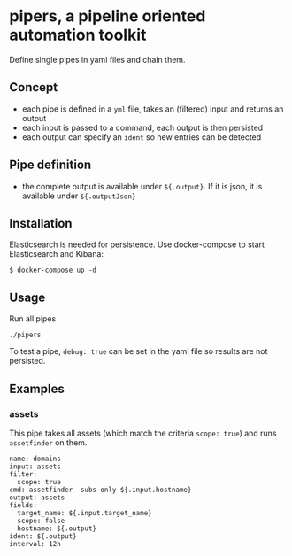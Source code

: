 # pipers, a pipeline oriented automation toolkit

Define single pipes in yaml files and chain them.

## Concept

* each pipe is defined in a `yml` file, takes an (filtered) input and returns an output
* each input is passed to a command, each output is then persisted
* each output can specify an `ident` so new entries can be detected

## Pipe definition
* the complete output is available under `${.output}`. If it is json, it is available under `${.outputJson}`

## Installation

Elasticsearch is needed for persistence. Use docker-compose to start Elasticsearch and Kibana:
```
$ docker-compose up -d
```

## Usage

Run all pipes

```
./pipers
```

To test a pipe, `debug: true` can be set in the yaml file so results are not persisted.


## Examples

### assets

This pipe takes all assets (which match the criteria `scope: true`) and runs `assetfinder` on them.
```
name: domains
input: assets
filter:
  scope: true
cmd: assetfinder -subs-only ${.input.hostname}
output: assets
fields:
  target_name: ${.input.target_name}
  scope: false
  hostname: ${.output}
ident: ${.output}
interval: 12h
```
